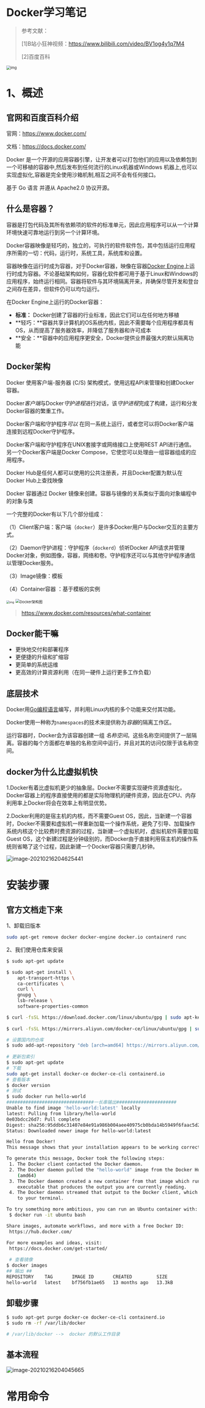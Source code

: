 # Docker学习笔记

> 参考文献：
>
> [1]B站小狂神视频：https://www.bilibili.com/video/BV1og4y1q7M4
>
> [2]百度百科

<img src="../images/DockerconLive2021.png" alt="img" style="zoom:67%;" />

# 1、概述

## 官网和百度百科介绍

官网：https://www.docker.com/

文档：https://docs.docker.com/

Docker 是一个开源的应用容器引擎，让开发者可以打包他们的应用以及依赖包到一个可移植的容器中,然后发布到任何流行的Linux机器或Windows 机器上,也可以实现虚拟化,容器是完全使用沙箱机制,相互之间不会有任何接口。

基于 Go 语言 并遵从 Apache2.0 协议开源。

<!-- more -->

## 什么是容器？

容器是打包代码及其所有依赖项的软件的标准单元，因此应用程序可以从一个计算环境快速可靠地运行到另一个计算环境。

Docker容器映像是轻巧的，独立的，可执行的软件软件包，其中包括运行应用程序所需的一切：代码，运行时，系统工具，系统库和设置。

容器映像在运行时成为容器，对于Docker容器，映像在容器[Docker Engine](https://www.docker.com/products/container-runtime)上运行时成为容器。不论基础架构如何，容器化软件都可用于基于Linux和Windows的应用程序，始终运行相同。容器将软件与其环境隔离开来，并确保尽管开发和登台之间存在差异，但软件仍可以均匀运行。

在Docker Engine上运行的Docker容器：

- **标准：** Docker创建了容器的行业标准，因此它们可以在任何地方移植
- **轻巧：**容器共享计算机的OS系统内核，因此不需要每个应用程序都具有OS，从而提高了服务器效率，并降低了服务器和许可成本
- **安全：**容器中的应用程序更安全，Docker提供业界最强大的默认隔离功能

## Docker架构

Docker 使用客户端-服务器 (C/S) 架构模式，使用远程API来管理和创建Docker容器。

Docker*客户端*与Docker*守护进程*进行对话，该*守护进程*完成了构建，运行和分发Docker容器的繁重工作。

Docker客户端和守护程序*可以* 在同一系统上运行，或者您可以将Docker客户端连接到远程Docker守护程序。

Docker客户端和守护程序在UNIX套接字或网络接口上使用REST API进行通信。另一个Docker客户端是Docker Compose，它使您可以处理由一组容器组成的应用程序。

Docker Hub是任何人都可以使用的公共注册表，并且Docker配置为默认在Docker Hub上查找映像

Docker 容器通过 Docker 镜像来创建。容器与镜像的关系类似于面向对象编程中的对象与类

一个完整的Docker有以下几个部分组成：

（1）Client客户端：客户端（`docker`）是许多Docker用户与Docker交互的主要方式。

（2）Daemon守护进程：守护程序（`dockerd`）侦听Docker API请求并管理Docker对象，例如图像，容器，网络和卷。守护程序还可以与其他守护程序通信以管理Docker服务。

（3）Image镜像：模板

（4）Container容器 ：基于模板的实例

<img src="../images/container-what-is-container.png" alt="img" style="zoom: 50%;" />



<img src="../images/architecture.svg" alt="Docker架构图" style="zoom: 67%;" />

> https://www.docker.com/resources/what-container

## Docker能干嘛

- 更快地交付和部署程序
- 更便捷的升级和扩缩容
- 更简单的系统运维
- 更高效的计算资源利用（在同一硬件上运行更多工作负载）

## 底层技术

Docker用[Go编程语言](https://golang.org/)编写，并利用Linux内核的多个功能来交付其功能。

Docker使用一种称为`namespaces`的技术来提供称为*容器*的隔离工作区。

运行容器时，Docker会为该容器创建一组 *名称空间*。这些名称空间提供了一层隔离。容器的每个方面都在单独的名称空间中运行，并且对其的访问仅限于该名称空间。

## docker为什么比虚拟机快

1.Docker有着比虚拟机更少的抽象层。Docker不需要实现硬件资源虚拟化，Docker容器上的程序直接使用的都是实际物理机的硬件资源，因此在CPU、内存利用率上Docker将会在效率上有明显优势。

2.Docker利用的是宿主机的内核，而不需要Guest OS，因此，当新建一个容器时，Docker不需要和虚拟机一样重新加载一个操作系统，避免了引导、加载操作系统内核这个比较费时费资源的过程，当新建一个虚拟机时，虚拟机软件需要加载Guest OS，这个新建过程是分钟级别的，而Docker由于直接利用宿主机的操作系统则省略了这个过程，因此新建一个Docker容器只需要几秒钟。

![image-20210216204625441](../images/image-20210216204625441.png)

# 安装步骤

## 官方文档走下来

1、卸载旧版本

```bash
sudo apt-get remove docker docker-engine docker.io containerd runc
```

2、我们使用仓库来安装

```bash
$ sudo apt-get update

$ sudo apt-get install \
    apt-transport-https \
    ca-certificates \
    curl \
    gnupg \
    lsb-release \
    software-properties-common

$ curl -fsSL https://download.docker.com/linux/ubuntu/gpg | sudo apt-key add - # 官方
 
$ curl -fsSL https://mirrors.aliyun.com/docker-ce/linux/ubuntu/gpg | sudo apt-key add - # 国内

# 设置国内的仓库
$ sudo add-apt-repository "deb [arch=amd64] https://mirrors.aliyun.com/docker-ce/linux/ubuntu $(lsb_release -cs) stable"
  
# 更新包索引
$ sudo apt-get update
# 下载
sudo apt-get install docker-ce docker-ce-cli containerd.io
# 查看版本
$ docker version
# 测试
$ sudo docker run hello-world
################################一长串输出######################
Unable to find image 'hello-world:latest' locally
latest: Pulling from library/hello-world
0e03bdcc26d7: Pull complete 
Digest: sha256:95ddb6c31407e84e91a986b004aee40975cb0bda14b5949f6faac5d2deadb4b9
Status: Downloaded newer image for hello-world:latest

Hello from Docker!
This message shows that your installation appears to be working correctly.

To generate this message, Docker took the following steps:
 1. The Docker client contacted the Docker daemon.
 2. The Docker daemon pulled the "hello-world" image from the Docker Hub.
    (amd64)
 3. The Docker daemon created a new container from that image which runs the
    executable that produces the output you are currently reading.
 4. The Docker daemon streamed that output to the Docker client, which sent it
    to your terminal.

To try something more ambitious, you can run an Ubuntu container with:
 $ docker run -it ubuntu bash

Share images, automate workflows, and more with a free Docker ID:
 https://hub.docker.com/

For more examples and ideas, visit:
 https://docs.docker.com/get-started/
 
 # 查看镜像
$ docker images
## 输出 ##
REPOSITORY    TAG       IMAGE ID       CREATED         SIZE
hello-world   latest    bf756fb1ae65   13 months ago   13.3kB

```

## 卸载步骤

```bash
$ sudo apt-get purge docker-ce docker-ce-cli containerd.io
$ sudo rm -rf /var/lib/docker

# /var/lib/docker -->  docker 的默认工作目录
```

## 基本流程

![image-20210216204045665](../images/image-20210216204045665.png)



# 常用命令











































